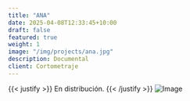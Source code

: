 ```yaml
---
title: "ANA"
date: 2025-04-08T12:33:45+10:00
draft: false
featured: true
weight: 1
image: "/img/projects/ana.jpg"
description: Documental
client: Cortometraje
---
```

{{< justify >}}
En distribución.
{{< /justify >}}
![Image](/img/projects/cartel_ana.jpg)
